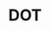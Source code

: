 ---
name: Rolf Schmitt*
department: Department of Transportation
sub-department: Bureau of Transportation Statistics^
title: DOT
---